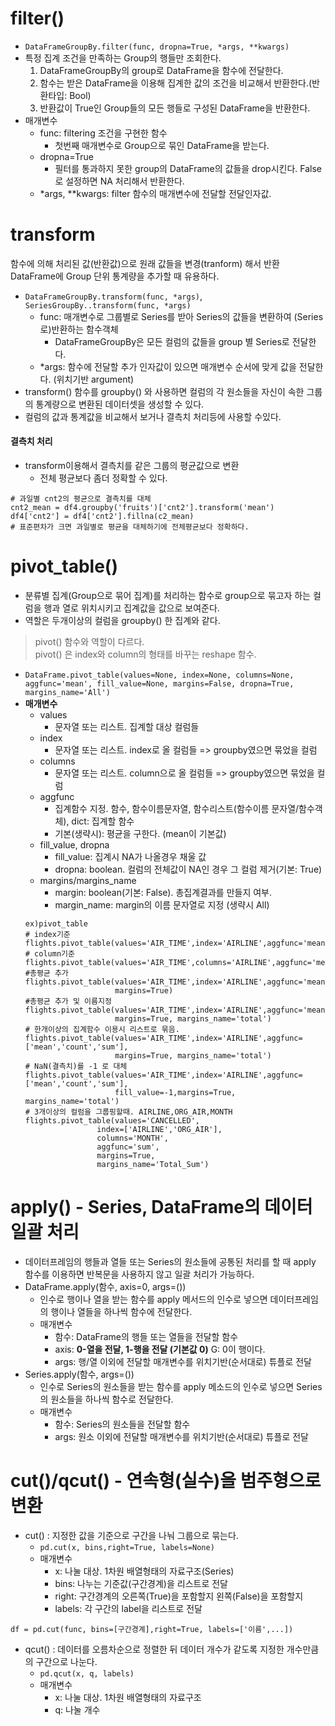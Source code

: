 # filter()
- `DataFrameGroupBy.filter(func, dropna=True, *args, **kwargs)`
- 특정 집계 조건을 만족하는 Group의 행들만 조회한다.
    1. DataFrameGroupBy의 group로 DataFrame을 함수에 전달한다.
    2. 함수는 받은 DataFrame을 이용해 집계한 값의 조건을 비교해서 반환한다.(반환타입: Bool) 
    3. 반환값이 True인 Group들의 모든 행들로 구성된 DataFrame을 반환한다.
- 매개변수
    - func: filtering 조건을 구현한 함수
        - 첫번째 매개변수로 Group으로 묶인 DataFrame을 받는다.
    - dropna=True
        - 필터를 통과하지 못한 group의 DataFrame의 값들을 drop시킨다. False로 설정하면 NA 처리해서 반환한다.
    - \*args, \*\*kwargs: filter 함수의 매개변수에 전달할 전달인자값.
	
# transform
함수에 의해 처리된 값(반환값)으로 원래 값들을 변경(tranform) 해서 반환    
DataFrame에 Group 단위 통계량을 추가할 때 유용하다.
- `DataFrameGroupBy.transform(func, *args)`, `SeriesGroupBy..transform(func, *args)`
    - func: 매개변수로 그룹별로 Series를 받아 Series의 값들을 변환하여 (Series로)반환하는 함수객체
        - DataFrameGroupBy은 모든 컬럼의 값들을 group 별 Series로 전달한다.
    - *args: 함수에 전달할 추가 인자값이 있으면 매개변수 순서에 맞게 값을 전달한다. (위치기반 argument)
- transform() 함수를 groupby() 와 사용하면 컬럼의 각 원소들을 자신이 속한 그룹의 통계량으로 변환된 데이터셋을 생성할 수 있다.
- 컬럼의 값과 통계값을 비교해서 보거나 결측치 처리등에 사용할 수있다.

#### 결측치 처리
- transform이용해서 결측치를 같은 그룹의 평균값으로 변환
    - 전체 평균보다 좀더 정확할 수 있다.
```
# 과일별 cnt2의 평균으로 결측치를 대체
cnt2_mean = df4.groupby('fruits')['cnt2'].transform('mean')
df4['cnt2'] = df4['cnt2'].fillna(c2_mean) 
# 표준편차가 크면 과일별로 평균을 대체하기에 전체평균보다 정확하다.
```

# pivot_table()
- 분류별 집계(Group으로 묶어 집계)를 처리하는 함수로 group으로 묶고자 하는 컬럼을 행과 열로 위치시키고 집계값을 값으로 보여준다.    
- 역할은 두개이상의 컬럼을 groupby() 한 집계와 같다.

> pivot() 함수와 역할이 다르다.   
> pivot() 은 index와 column의 형태를 바꾸는 reshape 함수.

- `DataFrame.pivot_table(values=None, index=None, columns=None, aggfunc='mean', fill_value=None, margins=False, dropna=True, margins_name='All')`
- **매개변수**
    - values
        - 문자열 또는 리스트. 집계할 대상 컬럼들
    - index
        - 문자열 또는 리스트. index로 올 컬럼들 => groupby였으면 묶었을 컬럼
    - columns
        - 문자열 또는 리스트. column으로 올 컬럼들 => groupby였으면 묶었을 컬럼
    - aggfunc
        - 집계함수 지정. 함수, 함수이름문자열, 함수리스트(함수이름 문자열/함수객체), dict: 집계할 함수
        - 기본(생략시): 평균을 구한다. (mean이 기본값)
    - fill_value, dropna
        - fill_value: 집계시 NA가 나올경우 채울 값
        - dropna: boolean. 컬럼의 전체값이 NA인 경우 그 컬럼 제거(기본: True)
    - margins/margins_name
        - margin: boolean(기본: False). 총집계결과를 만들지 여부.
        - margin_name: margin의 이름 문자열로 지정 (생략시 All)
	```
	ex)pivot_table
	# index기준
	flights.pivot_table(values='AIR_TIME',index='AIRLINE',aggfunc='mean')
	# column기준
	flights.pivot_table(values='AIR_TIME',columns='AIRLINE',aggfunc='mean')
	#총평균 추가
	flights.pivot_table(values='AIR_TIME',index='AIRLINE',aggfunc='mean',
						margins=True) 
	#총평균 추가 및 이름지정
	flights.pivot_table(values='AIR_TIME',index='AIRLINE',aggfunc='mean',
						margins=True, margins_name='total')
	# 한개이상의 집계함수 이용시 리스트로 묶음.
	flights.pivot_table(values='AIR_TIME',index='AIRLINE',aggfunc=['mean','count','sum'],
						margins=True, margins_name='total')
	# NaN(결측치)를 -1 로 대체
	flights.pivot_table(values='AIR_TIME',index='AIRLINE',aggfunc=['mean','count','sum'],
						fill_value=-1,margins=True, margins_name='total')
	# 3개이상의 컬럼을 그룹핑할때. AIRLINE,ORG_AIR,MONTH
	flights.pivot_table(values='CANCELLED',
                    index=['AIRLINE','ORG_AIR'],
                    columns='MONTH',
                    aggfunc='sum',
                    margins=True,
                    margins_name='Total_Sum')
	```
	
# apply() - Series, DataFrame의 데이터 일괄 처리
- 데이터프레임의 행들과 열들 또는 Series의 원소들에 공통된 처리를 할 때 apply 함수를 이용하면 반복문을 사용하지 않고 일괄 처리가 가능하다.
- DataFrame.apply(함수, axis=0, args=())
    - 인수로 행이나 열을 받는 함수를 apply 메서드의 인수로 넣으면 데이터프레임의 행이나 열들을 하나씩 함수에 전달한다.
    - 매개변수
		- 함수: DataFrame의 행들 또는 열들을 전달할 함수
		- axis: **0-열을 전달, 1-행을 전달 (기본값 0)** G: 0이 행이다.
        - args: 행/열 이외에 전달할 매개변수를 위치기반(순서대로) 튜플로 전달
- Series.apply(함수, args=())
    - 인수로 Series의 원소들을 받는 함수를 apply 메소드의 인수로 넣으면  Series의 원소들을 하나씩 함수로 전달한다.
    - 매개변수
        - 함수: Series의 원소들을 전달할 함수
        - args: 원소 이외에 전달할 매개변수를 위치기반(순서대로) 튜플로 전달
		
# cut()/qcut() - 연속형(실수)을 범주형으로 변환
- cut() : 지정한 값을 기준으로 구간을 나눠 그룹으로 묶는다.
    - `pd.cut(x, bins,right=True, labels=None)`
    - 매개변수
        - x: 나눌 대상. 1차원 배열형태의 자료구조(Series)
        - bins: 나누는 기준값(구간경계)을 리스트로 전달
        - right: 구간경계의 오른쪽(True)을 포함할지 왼쪽(False)을 포함할지
        - labels: 각 구간의 label을 리스트로 전달
```
df = pd.cut(func, bins=[구간경계],right=True, labels=['이름',...])
```
- qcut() : 데이터를 오름차순으로 정렬한 뒤 데이터 개수가 같도록 지정한 개수만큼의 구간으로 나눈다.
    - `pd.qcut(x, q, labels)`
    - 매개변수
        - x: 나눌 대상. 1차원 배열형태의 자료구조
        - q: 나눌 개수


